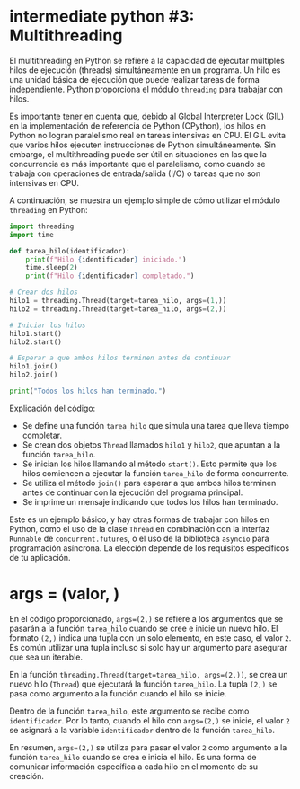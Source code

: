 # intermediate python #3: Multithreading

El multithreading en Python se refiere a la capacidad de ejecutar múltiples hilos de ejecución (threads) simultáneamente en un programa. Un hilo es una unidad básica de ejecución que puede realizar tareas de forma independiente. Python proporciona el módulo `threading` para trabajar con hilos.

Es importante tener en cuenta que, debido al Global Interpreter Lock (GIL) en la implementación de referencia de Python (CPython), los hilos en Python no logran paralelismo real en tareas intensivas en CPU. El GIL evita que varios hilos ejecuten instrucciones de Python simultáneamente. Sin embargo, el multithreading puede ser útil en situaciones en las que la concurrencia es más importante que el paralelismo, como cuando se trabaja con operaciones de entrada/salida (I/O) o tareas que no son intensivas en CPU.

A continuación, se muestra un ejemplo simple de cómo utilizar el módulo `threading` en Python:

```python
import threading
import time

def tarea_hilo(identificador):
    print(f"Hilo {identificador} iniciado.")
    time.sleep(2)
    print(f"Hilo {identificador} completado.")

# Crear dos hilos
hilo1 = threading.Thread(target=tarea_hilo, args=(1,))
hilo2 = threading.Thread(target=tarea_hilo, args=(2,))

# Iniciar los hilos
hilo1.start()
hilo2.start()

# Esperar a que ambos hilos terminen antes de continuar
hilo1.join()
hilo2.join()

print("Todos los hilos han terminado.")
```

Explicación del código:

- Se define una función `tarea_hilo` que simula una tarea que lleva tiempo completar.
- Se crean dos objetos `Thread` llamados `hilo1` y `hilo2`, que apuntan a la función `tarea_hilo`.
- Se inician los hilos llamando al método `start()`. Esto permite que los hilos comiencen a ejecutar la función `tarea_hilo` de forma concurrente.
- Se utiliza el método `join()` para esperar a que ambos hilos terminen antes de continuar con la ejecución del programa principal.
- Se imprime un mensaje indicando que todos los hilos han terminado.

Este es un ejemplo básico, y hay otras formas de trabajar con hilos en Python, como el uso de la clase `Thread` en combinación con la interfaz `Runnable` de `concurrent.futures`, o el uso de la biblioteca `asyncio` para programación asíncrona. La elección depende de los requisitos específicos de tu aplicación.

# args = (valor, )

En el código proporcionado, `args=(2,)` se refiere a los argumentos que se pasarán a la función `tarea_hilo` cuando se cree e inicie un nuevo hilo. El formato `(2,)` indica una tupla con un solo elemento, en este caso, el valor `2`. Es común utilizar una tupla incluso si solo hay un argumento para asegurar que sea un iterable.

En la función `threading.Thread(target=tarea_hilo, args=(2,))`, se crea un nuevo hilo (`Thread`) que ejecutará la función `tarea_hilo`. La tupla `(2,)` se pasa como argumento a la función cuando el hilo se inicie.

Dentro de la función `tarea_hilo`, este argumento se recibe como `identificador`. Por lo tanto, cuando el hilo con `args=(2,)` se inicie, el valor `2` se asignará a la variable `identificador` dentro de la función `tarea_hilo`.

En resumen, `args=(2,)` se utiliza para pasar el valor `2` como argumento a la función `tarea_hilo` cuando se crea e inicia el hilo. Es una forma de comunicar información específica a cada hilo en el momento de su creación.
